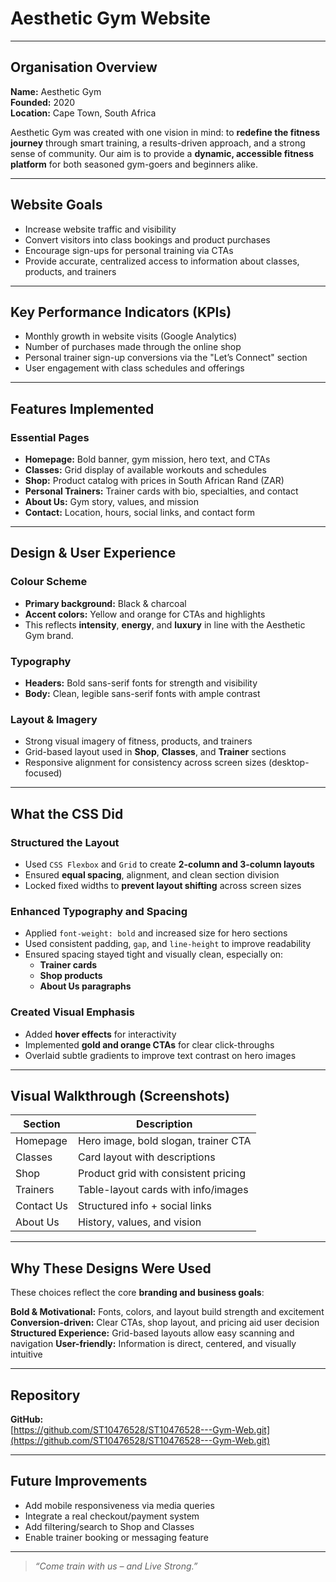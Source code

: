 # Aesthetic Gym Website

---

##  Organisation Overview

**Name:** Aesthetic Gym  
**Founded:** 2020  
**Location:** Cape Town, South Africa  

Aesthetic Gym was created with one vision in mind: to **redefine the fitness journey** through smart training, a results-driven approach, and a strong sense of community. Our aim is to provide a **dynamic, accessible fitness platform** for both seasoned gym-goers and beginners alike.

---

##  Website Goals

-  Increase website traffic and visibility
-  Convert visitors into class bookings and product purchases
-  Encourage sign-ups for personal training via CTAs
-  Provide accurate, centralized access to information about classes, products, and trainers

---

##  Key Performance Indicators (KPIs)

- Monthly growth in website visits (Google Analytics)
- Number of purchases made through the online shop
- Personal trainer sign-up conversions via the "Let’s Connect" section
- User engagement with class schedules and offerings

---

##  Features Implemented

###  Essential Pages
- **Homepage:** Bold banner, gym mission, hero text, and CTAs
- **Classes:** Grid display of available workouts and schedules
- **Shop:** Product catalog with prices in South African Rand (ZAR)
- **Personal Trainers:** Trainer cards with bio, specialties, and contact
- **About Us:** Gym story, values, and mission
- **Contact:** Location, hours, social links, and contact form

---

##  Design & User Experience

###  Colour Scheme
- **Primary background:** Black & charcoal
- **Accent colors:** Yellow and orange for CTAs and highlights
- This reflects **intensity**, **energy**, and **luxury** in line with the Aesthetic Gym brand.

###  Typography
- **Headers:** Bold sans-serif fonts for strength and visibility
- **Body:** Clean, legible sans-serif fonts with ample contrast

###  Layout & Imagery
- Strong visual imagery of fitness, products, and trainers
- Grid-based layout used in **Shop**, **Classes**, and **Trainer** sections
- Responsive alignment for consistency across screen sizes (desktop-focused)

---

##  What the CSS Did

###  Structured the Layout
- Used `CSS Flexbox` and `Grid` to create **2-column and 3-column layouts**
- Ensured **equal spacing**, alignment, and clean section division
- Locked fixed widths to **prevent layout shifting** across screen sizes

###  Enhanced Typography and Spacing
- Applied `font-weight: bold` and increased size for hero sections
- Used consistent padding, `gap`, and `line-height` to improve readability
- Ensured spacing stayed tight and visually clean, especially on:
  - **Trainer cards**
  - **Shop products**
  - **About Us paragraphs**

###  Created Visual Emphasis
- Added **hover effects** for interactivity
- Implemented **gold and orange CTAs** for clear click-throughs
- Overlaid subtle gradients to improve text contrast on hero images

---

##  Visual Walkthrough (Screenshots)

| Section        | Description                          |
|----------------|--------------------------------------|
|  Homepage     | Hero image, bold slogan, trainer CTA |
|  Classes      | Card layout with descriptions        |
|  Shop         | Product grid with consistent pricing |
|  Trainers     | Table-layout cards with info/images  |
|  Contact Us   | Structured info + social links       |
|  About Us     | History, values, and vision          |

---

##  Why These Designs Were Used

These choices reflect the core **branding and business goals**:

 **Bold & Motivational:** Fonts, colors, and layout build strength and excitement
 **Conversion-driven:** Clear CTAs, shop layout, and pricing aid user decision
 **Structured Experience:** Grid-based layouts allow easy scanning and navigation
**User-friendly:** Information is direct, centered, and visually intuitive

---

##  Repository

**GitHub:**  
[https://github.com/ST10476528/ST10476528---Gym-Web.git](https://github.com/ST10476528/ST10476528---Gym-Web.git)

---

##  Future Improvements

-  Add mobile responsiveness via media queries
-  Integrate a real checkout/payment system
-  Add filtering/search to Shop and Classes
-  Enable trainer booking or messaging feature

---

>  _“Come train with us – and Live Strong.”_


 



 

